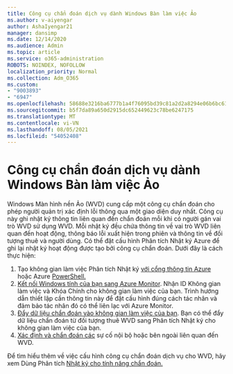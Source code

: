 ```yaml
---
title: Công cụ chẩn đoán dịch vụ dành Windows Bàn làm việc Ảo
ms.author: v-aiyengar
author: AshaIyengar21
manager: dansimp
ms.date: 12/14/2020
ms.audience: Admin
ms.topic: article
ms.service: o365-administration
ROBOTS: NOINDEX, NOFOLLOW
localization_priority: Normal
ms.collection: Adm_O365
ms.custom:
- "9003893"
- "6947"
ms.openlocfilehash: 58688e3216ba6777b1a4f76095bd39c81a2d2a8294e06b6bc61c7134f6d589f9
ms.sourcegitcommit: b5f7da89a650d2915dc652449623c78be6247175
ms.translationtype: MT
ms.contentlocale: vi-VN
ms.lasthandoff: 08/05/2021
ms.locfileid: "54052408"
---
```

# <a name="service-diagnostics-tool-for-windows-virtual-desktop"></a>Công cụ chẩn đoán dịch vụ dành Windows Bàn làm việc Ảo

Windows Màn hình nền Ảo (WVD) cung cấp một công cụ chẩn đoán cho phép người quản trị xác định lỗi thông qua một giao diện duy nhất. Công cụ này ghi nhật ký thông tin liên quan đến chẩn đoán mỗi khi có người gán vai trò WVD sử dụng WVD. Mỗi nhật ký đều chứa thông tin về vai trò WVD liên quan đến hoạt động, thông báo lỗi xuất hiện trong phiên và thông tin về đối tượng thuê và người dùng. Có thể đặt cấu hình Phân tích Nhật ký Azure để ghi lại nhật ký hoạt động được tạo bởi công cụ chẩn đoán. Dưới đây là cách thực hiện:

1. Tạo không gian làm việc Phân tích Nhật ký [với cổng thông tin Azure](https://go.microsoft.com/fwlink/?linkid=2129500) hoặc Azure [PowerShell.](https://go.microsoft.com/fwlink/?linkid=2129501)
1. [Kết nối Windows tính của bạn sang Azure Monitor](https://go.microsoft.com/fwlink/?linkid=2129913). Nhận ID Không gian làm việc và Khóa Chính cho không gian làm việc của bạn. Trình hướng dẫn thiết lập cần thông tin này để đặt cấu hình đúng cách tác nhân và đảm bảo tác nhân đó có thể liên lạc với Azure Monitor.
1. [Đẩy dữ liệu chẩn đoán vào không gian làm việc của bạn](https://go.microsoft.com/fwlink/?linkid=2128284). Bạn có thể đẩy dữ liệu chẩn đoán từ đối tượng thuê WVD sang Phân tích Nhật ký cho không gian làm việc của bạn.
1. [Xác định và chẩn đoán các](https://go.microsoft.com/fwlink/?linkid=2128338) sự cố nội bộ hoặc bên ngoài liên quan đến WVD.

Để tìm hiểu thêm về việc cấu hình công cụ chẩn đoán dịch vụ cho WVD, hãy xem Dùng Phân tích [Nhật ký cho tính năng chẩn đoán.](https://go.microsoft.com/fwlink/?linkid=2128084)
